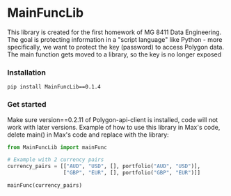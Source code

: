 # MainFuncLib
This library is created for the first homework of MG 8411 Data Engineering. The goal is protecting information in a "script language" like Python - more specifically, we want to protect the key (password) to access Polygon data. The main function gets moved to a library, so the key is no longer exposed

### Installation
```
pip install MainFuncLib==0.1.4
```

### Get started
Make sure version==0.2.11 of Polygon-api-client is installed, code will not work with later versions. Example of how to use this library in Max's code, delete main() in Max's code and replace with the library:

```Python
from MainFuncLib import mainFunc

# Example with 2 currency pairs
currency_pairs = [["AUD", "USD", [], portfolio("AUD", "USD")],
                  ["GBP", "EUR", [], portfolio("GBP", "EUR")]]

mainFunc(currency_pairs)
```